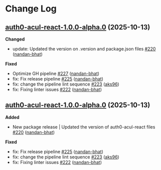 # Change Log

## [auth0-acul-react-1.0.0-alpha.0](https://github.com/auth0/universal-login/tree/auth0-acul-react-1.0.0-alpha.0) (2025-10-13)

**Changed**
- update: Updated the version on .version and package.json files [\#220](https://github.com/auth0/universal-login/pull/220) ([nandan-bhat](https://github.com/nandan-bhat))

**Fixed**
- Optimize GH pipeline [\#227](https://github.com/auth0/universal-login/pull/227) ([nandan-bhat](https://github.com/nandan-bhat))
- fix: Fix release pipeline [\#225](https://github.com/auth0/universal-login/pull/225) ([nandan-bhat](https://github.com/nandan-bhat))
- fix: change the pipeline lint sequence [\#223](https://github.com/auth0/universal-login/pull/223) ([aks96](https://github.com/aks96))
- fix: Fixing linter issues [\#222](https://github.com/auth0/universal-login/pull/222) ([nandan-bhat](https://github.com/nandan-bhat))

## [auth0-acul-react-1.0.0-alpha.0](https://github.com/auth0/universal-login/tree/auth0-acul-react-1.0.0-alpha.0) (2025-10-13)

**Added**
- New package release | Updated the version of auth0-acul-react files [\#220](https://github.com/auth0/universal-login/pull/220) ([nandan-bhat](https://github.com/nandan-bhat))

**Fixed**
- fix: Fix release pipeline [\#225](https://github.com/auth0/universal-login/pull/225) ([nandan-bhat](https://github.com/nandan-bhat))
- fix: change the pipeline lint sequence [\#223](https://github.com/auth0/universal-login/pull/223) ([aks96](https://github.com/aks96))
- fix: Fixing linter issues [\#222](https://github.com/auth0/universal-login/pull/222) ([nandan-bhat](https://github.com/nandan-bhat))
